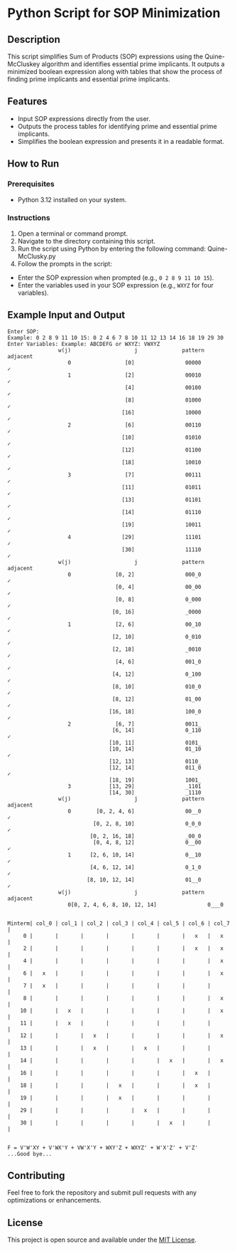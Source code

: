# Python Script for SOP Minimization

## Description
This script simplifies Sum of Products (SOP) expressions using the Quine-McCluskey algorithm and identifies essential prime implicants. It outputs a minimized boolean expression along with tables that show the process of finding prime implicants and essential prime implicants.

## Features
- Input SOP expressions directly from the user.
- Outputs the process tables for identifying prime and essential prime implicants.
- Simplifies the boolean expression and presents it in a readable format.

## How to Run

### Prerequisites
- Python 3.12 installed on your system.

### Instructions
1. Open a terminal or command prompt.
2. Navigate to the directory containing this script.
3. Run the script using Python by entering the following command: Quine-McClusky.py
4. Follow the prompts in the script:
- Enter the SOP expression when prompted (e.g., `0 2 8 9 11 10 15`).
- Enter the variables used in your SOP expression (e.g., `WXYZ` for four variables).

## Example Input and Output
```plaintext
Enter SOP:
Example: 0 2 8 9 11 10 15: 0 2 4 6 7 8 10 11 12 13 14 16 18 19 29 30
Enter Variables: Example: ABCDEFG or WXYZ: VWXYZ
                w(j)                    j              pattern             adjacent
                   0                 [0]                00000                    ✓
                   1                 [2]                00010                    ✓
                                     [4]                00100                    ✓
                                     [8]                01000                    ✓
                                    [16]                10000                    ✓
                   2                 [6]                00110                    ✓
                                    [10]                01010                    ✓
                                    [12]                01100                    ✓
                                    [18]                10010                    ✓
                   3                 [7]                00111                    ✓
                                    [11]                01011                    ✓
                                    [13]                01101                    ✓
                                    [14]                01110                    ✓
                                    [19]                10011                    ✓
                   4                [29]                11101                    ✓
                                    [30]                11110                    ✓
                w(j)                    j              pattern             adjacent
                   0              [0, 2]                000_0                    ✓
                                  [0, 4]                00_00                    ✓
                                  [0, 8]                0_000                    ✓
                                 [0, 16]                _0000                    ✓
                   1              [2, 6]                00_10                    ✓
                                 [2, 10]                0_010                    ✓
                                 [2, 18]                _0010                    ✓
                                  [4, 6]                001_0                    ✓
                                 [4, 12]                0_100                    ✓
                                 [8, 10]                010_0                    ✓
                                 [8, 12]                01_00                    ✓
                                [16, 18]                100_0                    ✓
                   2              [6, 7]                0011_                     
                                 [6, 14]                0_110                    ✓
                                [10, 11]                0101_                     
                                [10, 14]                01_10                    ✓
                                [12, 13]                0110_                     
                                [12, 14]                011_0                    ✓
                                [18, 19]                1001_                     
                   3            [13, 29]                _1101                     
                                [14, 30]                _1110                     
                w(j)                    j              pattern             adjacent
                   0        [0, 2, 4, 6]                00__0                    ✓
                           [0, 2, 8, 10]                0_0_0                    ✓
                          [0, 2, 16, 18]                _00_0                     
                           [0, 4, 8, 12]                0__00                    ✓
                   1      [2, 6, 10, 14]                0__10                    ✓
                          [4, 6, 12, 14]                0_1_0                    ✓
                         [8, 10, 12, 14]                01__0                    ✓
                w(j)                    j              pattern             adjacent
                   0[0, 2, 4, 6, 8, 10, 12, 14]                0___0                     


Minterm| col_0 | col_1 | col_2 | col_3 | col_4 | col_5 | col_6 | col_7 | 
     0 |       |       |       |       |       |       |   x   |   x   |
     2 |       |       |       |       |       |       |   x   |   x   |
     4 |       |       |       |       |       |       |       |   x   |
     6 |   x   |       |       |       |       |       |       |   x   |
     7 |   x   |       |       |       |       |       |       |       |
     8 |       |       |       |       |       |       |       |   x   |
    10 |       |   x   |       |       |       |       |       |   x   |
    11 |       |   x   |       |       |       |       |       |       |
    12 |       |       |   x   |       |       |       |       |   x   |
    13 |       |       |   x   |       |   x   |       |       |       |
    14 |       |       |       |       |       |   x   |       |   x   |
    16 |       |       |       |       |       |       |   x   |       |
    18 |       |       |       |   x   |       |       |   x   |       |
    19 |       |       |       |   x   |       |       |       |       |
    29 |       |       |       |       |   x   |       |       |       |
    30 |       |       |       |       |       |   x   |       |       |


F = V'W'XY + V'WX'Y + VW'X'Y + WXY'Z + WXYZ' + W'X'Z' + V'Z' 
...Good bye...
```

## Contributing
Feel free to fork the repository and submit pull requests with any optimizations or enhancements.

## License
This project is open source and available under the [MIT License](LICENSE.md).


